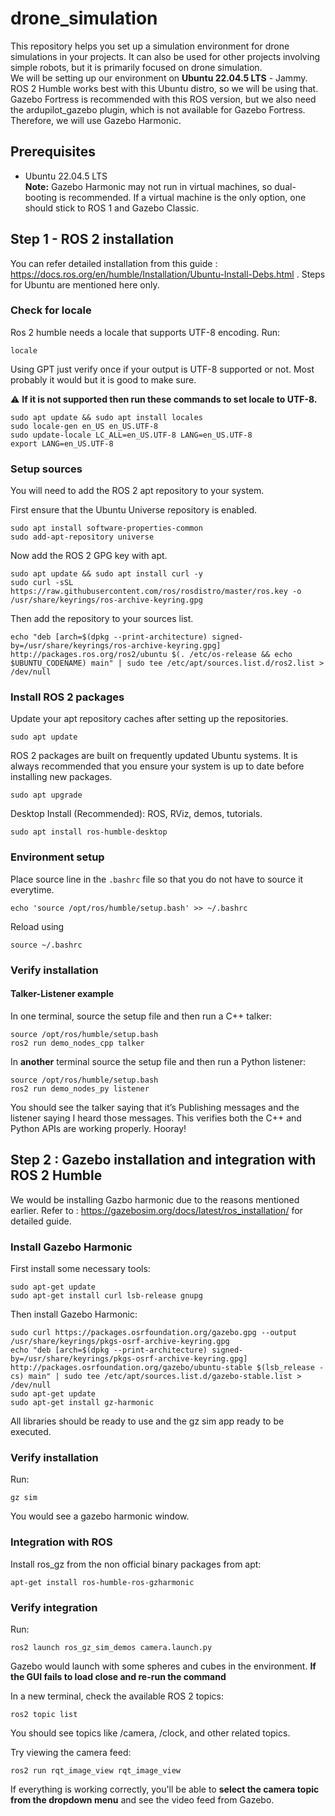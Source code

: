 # drone_simulation

This repository helps you set up a simulation environment for drone simulations in your projects. It can also be used for other projects involving simple robots, but it is primarily focused on drone simulation.  
We will be setting up our environment on **Ubuntu 22.04.5 LTS** - Jammy.  
ROS 2 Humble works best with this Ubuntu distro, so we will be using that. Gazebo Fortress is recommended with this ROS version, but we also need the ardupilot_gazebo plugin, which is not available for Gazebo Fortress. Therefore, we will use Gazebo Harmonic.

## Prerequisites
- Ubuntu 22.04.5 LTS  
**Note:** Gazebo Harmonic may not run in virtual machines, so dual-booting is recommended. If a virtual machine is the only option, one should stick to ROS 1 and Gazebo Classic.

## Step 1 - ROS 2 installation
You can refer detailed installation from this guide : https://docs.ros.org/en/humble/Installation/Ubuntu-Install-Debs.html .
Steps for Ubuntu are mentioned here only. 

### Check for locale
Ros 2 humble needs a locale that supports UTF-8 encoding.
Run:
```
locale
```
Using GPT just verify once if your output is UTF-8 supported or not. Most probably it would but it is good to make sure.

⚠️ **If it is not supported then run these commands to set locale to UTF-8.**
```
sudo apt update && sudo apt install locales
sudo locale-gen en_US en_US.UTF-8
sudo update-locale LC_ALL=en_US.UTF-8 LANG=en_US.UTF-8
export LANG=en_US.UTF-8
```
### Setup sources
You will need to add the ROS 2 apt repository to your system.

First ensure that the Ubuntu Universe repository is enabled.

```
sudo apt install software-properties-common
sudo add-apt-repository universe
```
Now add the ROS 2 GPG key with apt.
```
sudo apt update && sudo apt install curl -y
sudo curl -sSL https://raw.githubusercontent.com/ros/rosdistro/master/ros.key -o /usr/share/keyrings/ros-archive-keyring.gpg
```

Then add the repository to your sources list.
```
echo "deb [arch=$(dpkg --print-architecture) signed-by=/usr/share/keyrings/ros-archive-keyring.gpg] http://packages.ros.org/ros2/ubuntu $(. /etc/os-release && echo $UBUNTU_CODENAME) main" | sudo tee /etc/apt/sources.list.d/ros2.list > /dev/null
```

### Install ROS 2 packages
Update your apt repository caches after setting up the repositories.
```
sudo apt update
```
ROS 2 packages are built on frequently updated Ubuntu systems. It is always recommended that you ensure your system is up to date before installing new packages.
```
sudo apt upgrade
```

Desktop Install (Recommended): ROS, RViz, demos, tutorials.
```
sudo apt install ros-humble-desktop
```

### Environment setup
Place source line in the `.bashrc` file so that you do not have to source it everytime.
```
echo 'source /opt/ros/humble/setup.bash' >> ~/.bashrc
```
Reload using
```
source ~/.bashrc
```

### Verify installation
#### Talker-Listener example

In one terminal, source the setup file and then run a C++ talker:
```
source /opt/ros/humble/setup.bash
ros2 run demo_nodes_cpp talker
```
In **another** terminal source the setup file and then run a Python listener:

```
source /opt/ros/humble/setup.bash
ros2 run demo_nodes_py listener
```
You should see the talker saying that it’s Publishing messages and the listener saying I heard those messages. This verifies both the C++ and Python APIs are working properly. Hooray!


## Step 2 : Gazebo installation and integration with ROS 2 Humble
We would be installing Gazbo harmonic due to the reasons mentioned earlier.
Refer to : https://gazebosim.org/docs/latest/ros_installation/ for detailed guide.

### Install Gazebo Harmonic
First install some necessary tools:
```
sudo apt-get update
sudo apt-get install curl lsb-release gnupg
```
Then install Gazebo Harmonic:
```
sudo curl https://packages.osrfoundation.org/gazebo.gpg --output /usr/share/keyrings/pkgs-osrf-archive-keyring.gpg
echo "deb [arch=$(dpkg --print-architecture) signed-by=/usr/share/keyrings/pkgs-osrf-archive-keyring.gpg] http://packages.osrfoundation.org/gazebo/ubuntu-stable $(lsb_release -cs) main" | sudo tee /etc/apt/sources.list.d/gazebo-stable.list > /dev/null
sudo apt-get update
sudo apt-get install gz-harmonic
```
All libraries should be ready to use and the gz sim app ready to be executed.

### Verify installation
Run:
```
gz sim
```
You would see a gazebo harmonic window. 

### Integration with ROS

Install ros_gz from the non official binary packages from apt:
```
apt-get install ros-humble-ros-gzharmonic
```

### Verify integration
Run:
```
ros2 launch ros_gz_sim_demos camera.launch.py
```
Gazebo would launch with some spheres and cubes in the environment. 
**If the GUI fails to load close and re-run the command**


In a new terminal, check the available ROS 2 topics:
```
ros2 topic list

```

You should see topics like /camera, /clock, and other related topics.

Try viewing the camera feed:
```
ros2 run rqt_image_view rqt_image_view
```
If everything is working correctly, you'll be able to **select the camera topic from the dropdown menu** and see the video feed from Gazebo.
